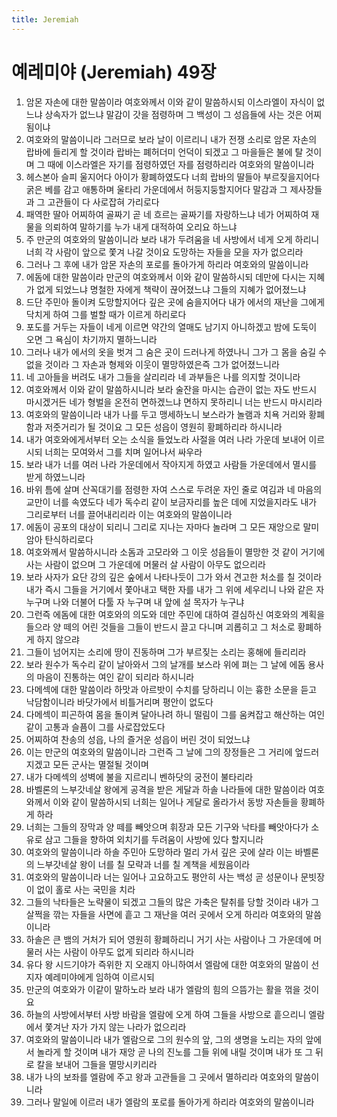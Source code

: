 ```yaml
---
title: Jeremiah
---
```


# 예레미야 (Jeremiah) 49장
1. 암몬 자손에 대한 말씀이라 여호와께서 이와 같이 말씀하시되 이스라엘이 자식이 없느냐 상속자가 없느냐 말감이 갓을 점령하며 그 백성이 그 성읍들에 사는 것은 어찌 됨이냐
1. 여호와의 말씀이니라 그러므로 보라 날이 이르리니 내가 전쟁 소리로 암몬 자손의 랍바에 들리게 할 것이라 랍바는 폐허더미 언덕이 되겠고 그 마을들은 불에 탈 것이며 그 때에 이스라엘은 자기를 점령하였던 자를 점령하리라 여호와의 말씀이니라
1. 헤스본아 슬피 울지어다 아이가 황폐하였도다 너희 랍바의 딸들아 부르짖을지어다 굵은 베를 감고 애통하며 울타리 가운데에서 허둥지둥할지어다 말감과 그 제사장들과 그 고관들이 다 사로잡혀 가리로다
1. 패역한 딸아 어찌하여 골짜기 곧 네 흐르는 골짜기를 자랑하느냐 네가 어찌하여 재물을 의뢰하여 말하기를 누가 내게 대적하여 오리요 하느냐
1. 주 만군의 여호와의 말씀이니라 보라 내가 두려움을 네 사방에서 네게 오게 하리니 너희 각 사람이 앞으로 쫓겨 나갈 것이요 도망하는 자들을 모을 자가 없으리라
1. 그러나 그 후에 내가 암몬 자손의 포로를 돌아가게 하리라 여호와의 말씀이니라
1. 에돔에 대한 말씀이라 만군의 여호와께서 이와 같이 말씀하시되 데만에 다시는 지혜가 없게 되었느냐 명철한 자에게 책략이 끊어졌느냐 그들의 지혜가 없어졌느냐
1. 드단 주민아 돌이켜 도망할지어다 깊은 곳에 숨을지어다 내가 에서의 재난을 그에게 닥치게 하여 그를 벌할 때가 이르게 하리로다
1. 포도를 거두는 자들이 네게 이르면 약간의 열매도 남기지 아니하겠고 밤에 도둑이 오면 그 욕심이 차기까지 멸하느니라
1. 그러나 내가 에서의 옷을 벗겨 그 숨은 곳이 드러나게 하였나니 그가 그 몸을 숨길 수 없을 것이라 그 자손과 형제와 이웃이 멸망하였은즉 그가 없어졌느니라
1. 네 고아들을 버려도 내가 그들을 살리리라 네 과부들은 나를 의지할 것이니라
1. 여호와께서 이와 같이 말씀하시니라 보라 술잔을 마시는 습관이 없는 자도 반드시 마시겠거든 네가 형벌을 온전히 면하겠느냐 면하지 못하리니 너는 반드시 마시리라
1. 여호와의 말씀이니라 내가 나를 두고 맹세하노니 보스라가 놀램과 치욕 거리와 황폐함과 저줏거리가 될 것이요 그 모든 성읍이 영원히 황폐하리라 하시니라
1. 내가 여호와에게서부터 오는 소식을 들었노라 사절을 여러 나라 가운데 보내어 이르시되 너희는 모여와서 그를 치며 일어나서 싸우라
1. 보라 내가 너를 여러 나라 가운데에서 작아지게 하였고 사람들 가운데에서 멸시를 받게 하였느니라
1. 바위 틈에 살며 산꼭대기를 점령한 자여 스스로 두려운 자인 줄로 여김과 네 마음의 교만이 너를 속였도다 네가 독수리 같이 보금자리를 높은 데에 지었을지라도 내가 그리로부터 너를 끌어내리리라 이는 여호와의 말씀이니라
1. 에돔이 공포의 대상이 되리니 그리로 지나는 자마다 놀라며 그 모든 재앙으로 말미암아 탄식하리로다
1. 여호와께서 말씀하시니라 소돔과 고모라와 그 이웃 성읍들이 멸망한 것 같이 거기에 사는 사람이 없으며 그 가운데에 머물러 살 사람이 아무도 없으리라
1. 보라 사자가 요단 강의 깊은 숲에서 나타나듯이 그가 와서 견고한 처소를 칠 것이라 내가 즉시 그들을 거기에서 쫓아내고 택한 자를 내가 그 위에 세우리니 나와 같은 자 누구며 나와 더불어 다툴 자 누구며 내 앞에 설 목자가 누구냐
1. 그런즉 에돔에 대한 여호와의 의도와 데만 주민에 대하여 결심하신 여호와의 계획을 들으라 양 떼의 어린 것들을 그들이 반드시 끌고 다니며 괴롭히고 그 처소로 황폐하게 하지 않으랴
1. 그들이 넘어지는 소리에 땅이 진동하며 그가 부르짖는 소리는 홍해에 들리리라
1. 보라 원수가 독수리 같이 날아와서 그의 날개를 보스라 위에 펴는 그 날에 에돔 용사의 마음이 진통하는 여인 같이 되리라 하시니라
1. 다메섹에 대한 말씀이라 하맛과 아르밧이 수치를 당하리니 이는 흉한 소문을 듣고 낙담함이니라 바닷가에서 비틀거리며 평안이 없도다
1. 다메섹이 피곤하여 몸을 돌이켜 달아나려 하니 떨림이 그를 움켜잡고 해산하는 여인 같이 고통과 슬픔이 그를 사로잡았도다
1. 어찌하여 찬송의 성읍, 나의 즐거운 성읍이 버린 것이 되었느냐
1. 이는 만군의 여호와의 말씀이니라 그런즉 그 날에 그의 장정들은 그 거리에 엎드러지겠고 모든 군사는 멸절될 것이며
1. 내가 다메섹의 성벽에 불을 지르리니 벤하닷의 궁전이 불타리라
1. 바벨론의 느부갓네살 왕에게 공격을 받은 게달과 하솔 나라들에 대한 말씀이라 여호와께서 이와 같이 말씀하시되 너희는 일어나 게달로 올라가서 동방 자손들을 황폐하게 하라
1. 너희는 그들의 장막과 양 떼를 빼앗으며 휘장과 모든 기구와 낙타를 빼앗아다가 소유로 삼고 그들을 향하여 외치기를 두려움이 사방에 있다 할지니라
1. 여호와의 말씀이니라 하솔 주민아 도망하라 멀리 가서 깊은 곳에 살라 이는 바벨론의 느부갓네살 왕이 너를 칠 모략과 너를 칠 계책을 세웠음이라
1. 여호와의 말씀이니라 너는 일어나 고요하고도 평안히 사는 백성 곧 성문이나 문빗장이 없이 홀로 사는 국민을 치라
1. 그들의 낙타들은 노략물이 되겠고 그들의 많은 가축은 탈취를 당할 것이라 내가 그 살쩍을 깎는 자들을 사면에 흩고 그 재난을 여러 곳에서 오게 하리라 여호와의 말씀이니라
1. 하솔은 큰 뱀의 거처가 되어 영원히 황폐하리니 거기 사는 사람이나 그 가운데에 머물러 사는 사람이 아무도 없게 되리라 하시니라
1. 유다 왕 시드기야가 즉위한 지 오래지 아니하여서 엘람에 대한 여호와의 말씀이 선지자 예레미야에게 임하여 이르시되
1. 만군의 여호와가 이같이 말하노라 보라 내가 엘람의 힘의 으뜸가는 활을 꺾을 것이요
1. 하늘의 사방에서부터 사방 바람을 엘람에 오게 하여 그들을 사방으로 흩으리니 엘람에서 쫓겨난 자가 가지 않는 나라가 없으리라
1. 여호와의 말씀이니라 내가 엘람으로 그의 원수의 앞, 그의 생명을 노리는 자의 앞에서 놀라게 할 것이며 내가 재앙 곧 나의 진노를 그들 위에 내릴 것이며 내가 또 그 뒤로 칼을 보내어 그들을 멸망시키리라
1. 내가 나의 보좌를 엘람에 주고 왕과 고관들을 그 곳에서 멸하리라 여호와의 말씀이니라
1. 그러나 말일에 이르러 내가 엘람의 포로를 돌아가게 하리라 여호와의 말씀이니라